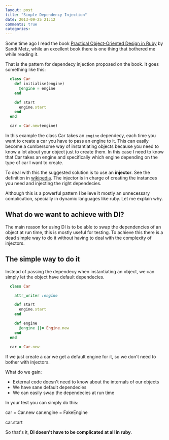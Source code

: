 ```yaml
---
layout: post
title: "Simple Dependency Injection"
date: 2013-09-25 21:12
comments: true
categories: 
---
```


Some time ago I read the book [Practical Object-Oriented Design in Ruby](http://www.amazon.com/Practical-Object-Oriented-Design-Ruby-Addison-Wesley/dp/0321721330) by Sandi Metz, while an excellent book there is one thing that bothered me while reading it. 

That is the pattern for dependecy injection proposed on the book. It goes something like this:

```ruby
  class Car
    def initialise(engine)
      @engine = engine
    end

    def start
      engine.start
    end
  end

  car = Car.new(engine)
```

In this example the class Car takes an `engine` dependecy, each time you want to create a car you have to pass an engine to it. This can easily become a cumbersome way of instantiating objects because you need to know a lot about your object just to create them. In this case I need to know that Car takes an engine and specifically which engine depending on the type of car I want to create.

To deal with this the suggested solution is to use an __injector__. See the definition in [wikipedia](http://en.wikipedia.org/wiki/Dependency_injection). The injector is in charge of creating the instances you need and injecting the right dependecies.

Although this is a powerful pattern I believe it mostly an unnecessary complication, specially in dynamic languages like ruby. Let me explain why.

What do we want to achieve with DI?
---------------------------

The main reason for using DI is to be able to swap the dependencies of an object at run time, this is mostly useful for testing. To achieve this there is a dead simple way to do it without having to deal with the complexity of injectors.

The simple way to do it
-----------------------

Instead of passing the dependecy when instantiating an object, we can simply let the object have default dependecies.

```ruby
  class Car

    attr_writer :engine

    def start
      engine.start
    end

    def engine
      @engine ||= Engine.new
    end
  end
  
  car = Car.new
```

If we just create a car we get a default engine for it, so we don't need to bother with injectors.

What do we gain:

- External code doesn't need to know about the internals of our objects
- We have sane default dependecies
- We can easily swap the dependecies at run time

In your test you can simply do this:

  car = Car.new
  car.engine = FakeEngine

  car.start

So that's it, __DI doesn't have to be complicated at all in ruby__.
